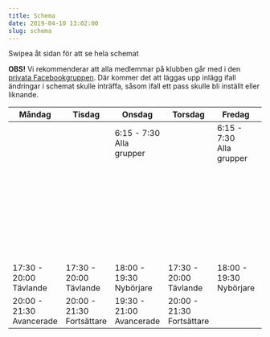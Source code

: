 ```yaml
---
title: Schema
date: 2019-04-10 13:02:00
slug: schema
---
```


<div id="schemaSwipeInfo">
    Swipea åt sidan för att se hela schemat
</div>

**OBS!** Vi rekommenderar att alla medlemmar på klubben går med i den [privata Facebookgruppen](https://www.facebook.com/groups/131143510230159/). Där kommer det att läggas upp inlägg ifall ändringar i schemat skulle inträffa, såsom ifall ett pass skulle bli inställt eller liknande.


| Måndag | Tisdag | Onsdag | Torsdag | Fredag | Lördag | Söndag |
|---|---|---|---|---|---|---|
| |  | <span>6:15 - 7:30</span><br>Alla grupper |   | <span>6:15 - 7:30</span><br>Alla grupper |   |   |
|   |  |   |   |  | <span>10:00 - 12:00</span><br>Tävling + Avancerade |  |
|   |  |   |   |  | <span>12:00 - 13:30</span><br>Nybörjare + Fortsättare | <span>11:00 - 13:00</span><br>Boxning alla grupper |
| <span>17:30 - 20:00</span><br>Tävlande | <span>17:30 - 20:00</span><br>Tävlande | <span>18:00 - 19:30</span><br>Nybörjare | <span>17:30 - 20:00</span><br>Tävlande | <span>18:00 - 19:30</span><br>Nybörjare |   |  |
| <span>20:00 - 21:30</span><br>Avancerade | <span>20:00 - 21:30</span><br>Fortsättare |<span>19:30 - 21:00</span><br>Avancerade| <span>20:00 - 21:30</span><br>Fortsättare ||||


<!-- **OBS!** Schemat nedan är den som gäller under sommaren mellan 14:e juni och 20:e augusti. Efter sommaren kommer höstterminen dra igång och då kommer ett nytt schema.


| Måndag | Tisdag | Onsdag | Torsdag | Fredag | Lördag | Söndag |
|---|---|---|---|---|---|---|
| <span>18:00 - 20:00</span><br>Tävlande + Avancerade | <span>18:00 - 20:00</span><br>Nybörjare + Fortsättare | <span>18:00 - 20:00</span><br>Tävlande + Avancerade | <span>18:00 - 20:00</span><br>Nybörjare + Fortsättare | | | | |

-->

<!-- <span id="schemaAdditionalInfo">
    ***** **OBS!** Boxningspassen med Stig hålls inte regelbundet. Det meddelas i den interna Facebookgruppen för kommunikation oftast dagen innan ifall dessa pass blir av eller inte. Det beror på antal intresserade och Stigs välmående.
</span> -->